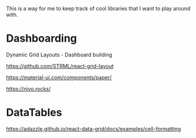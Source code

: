 This is a way for me to keep track of cool libraries that I want to play around with. 


# Dashboarding
Dynamic Grid Layouts - Dashboard building

https://github.com/STRML/react-grid-layout 

https://material-ui.com/components/paper/ 
 
https://nivo.rocks/

# DataTables
https://adazzle.github.io/react-data-grid/docs/examples/cell-formatting
